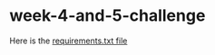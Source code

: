 # week-4-and-5-challenge

Here is the [requirements.txt file](https://github.com/karungiVallerie/week-4-and-5-challenge/requirements.txt)